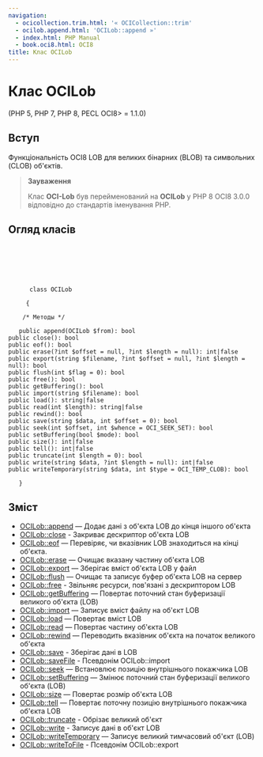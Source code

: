 ```yaml
---
navigation:
  - ocicollection.trim.html: '« OCICollection::trim'
  - ocilob.append.html: 'OCILob::append »'
  - index.html: PHP Manual
  - book.oci8.html: OCI8
title: Клас OCILob
---
```

# Клас OCILob

(PHP 5, PHP 7, PHP 8, PECL OCI8> = 1.1.0)

## Вступ

Функціональність OCI8 LOB для великих бінарних (BLOB) та символьних (CLOB) об'єктів.

> **Зауваження**
> 
> Клас **OCI-Lob** був перейменований на **OCILob** у PHP 8 OCI8 3.0.0 відповідно до стандартів іменування PHP.

## Огляд класів

```classsynopsis

     
    

    
     
      class OCILob
     
     {

    /* Методы */
    
   public append(OCILob $from): bool
public close(): bool
public eof(): bool
public erase(?int $offset = null, ?int $length = null): int|false
public export(string $filename, ?int $offset = null, ?int $length = null): bool
public flush(int $flag = 0): bool
public free(): bool
public getBuffering(): bool
public import(string $filename): bool
public load(): string|false
public read(int $length): string|false
public rewind(): bool
public save(string $data, int $offset = 0): bool
public seek(int $offset, int $whence = OCI_SEEK_SET): bool
public setBuffering(bool $mode): bool
public size(): int|false
public tell(): int|false
public truncate(int $length = 0): bool
public write(string $data, ?int $length = null): int|false
public writeTemporary(string $data, int $type = OCI_TEMP_CLOB): bool

   }
```

## Зміст

-   [OCILob::append](ocilob.append.html) — Додає дані з об'єкта LOB до кінця іншого об'єкта
-   [OCILob::close](ocilob.close.html) - Закриває дескриптор об'єкта LOB
-   [OCILob::eof](ocilob.eof.html) — Перевіряє, чи вказівник LOB знаходиться на кінці об'єкта.
-   [OCILob::erase](ocilob.erase.html) — Очищає вказану частину об'єкта LOB
-   [OCILob::export](ocilob.export.html) — Зберігає вміст об'єкта LOB у файл
-   [OCILob::flush](ocilob.flush.html) — Очищає та записує буфер об'єкта LOB на сервер
-   [OCILob::free](ocilob.free.html) - Звільняє ресурси, пов'язані з дескриптором LOB
-   [OCILob::getBuffering](ocilob.getbuffering.html) — Повертає поточний стан буферизації великого об'єкта (LOB)
-   [OCILob::import](ocilob.import.html) — Записує вміст файлу на об'єкт LOB
-   [OCILob::load](ocilob.load.html) — Повертає вміст LOB
-   [OCILob::read](ocilob.read.html) — Повертає частину об'єкта LOB
-   [OCILob::rewind](ocilob.rewind.html) — Переводить вказівник об'єкта на початок великого об'єкта
-   [OCILob::save](ocilob.save.html) - Зберігає дані в LOB
-   [OCILob::saveFile](ocilob.savefile.html) - Псевдонім OCILob::import
-   [OCILob::seek](ocilob.seek.html) — Встановлює позицію внутрішнього покажчика LOB
-   [OCILob::setBuffering](ocilob.setbuffering.html) — Змінює поточний стан буферизації великого об'єкта (LOB)
-   [OCILob::size](ocilob.size.html) — Повертає розмір об'єкта LOB
-   [OCILob::tell](ocilob.tell.html) — Повертає поточну позицію внутрішнього покажчика об'єкта LOB
-   [OCILob::truncate](ocilob.truncate.html) - Обрізає великий об'єкт
-   [OCILob::write](ocilob.write.html) - Записує дані в об'єкт LOB
-   [OCILob::writeTemporary](ocilob.writetemporary.html) — Записує великий тимчасовий об'єкт (LOB)
-   [OCILob::writeToFile](ocilob.writetofile.html) - Псевдонім OCILob::export
